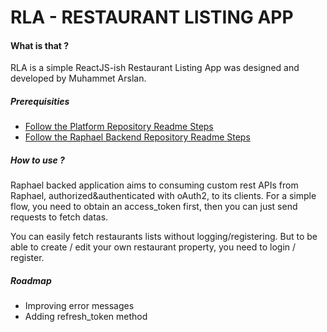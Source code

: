 # RLA - RESTAURANT LISTING APP

#### What is that ? 

RLA is a simple ReactJS-ish Restaurant Listing App was designed and developed by Muhammet Arslan.

##### Prerequisities

- [Follow the Platform Repository Readme Steps](https://github.com/raphael-app/platform.git)
- [Follow the Raphael Backend Repository Readme Steps](https://github.com/raphael-app/raphael.git)

##### How to use ? 

Raphael backed application aims to consuming custom rest APIs from Raphael, authorized&authenticated with oAuth2, to its clients. For a simple flow, you need to obtain an access_token first, then you can just send requests to fetch datas.

You can easily fetch restaurants lists without logging/registering. But to be able to create / edit your own restaurant property, you need to login / register.

##### Roadmap 

- Improving error messages
- Adding refresh_token method